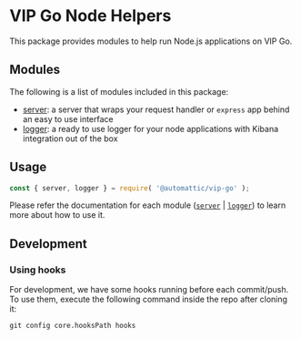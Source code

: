 # VIP Go Node Helpers

This package provides modules to help run Node.js applications on VIP Go.

## Modules

The following is a list of modules included in this package:

+ [server](https://github.com/Automattic/vip-go-node/tree/master/src/server): a server that wraps your request handler or `express` app behind an easy to use interface
+ [logger](https://github.com/Automattic/vip-go-node/tree/master/src/logger): a ready to use logger for your node applications with Kibana integration out of the box

## Usage

``` js
const { server, logger } = require( '@automattic/vip-go' );
```

Please refer the documentation for each module ([`server`](https://github.com/Automattic/vip-go-node/blob/master/src/server/README.md) | [`logger`](https://github.com/Automattic/vip-go-node/blob/master/src/logger/README.md)) to learn more about how to use it.

## Development

### Using hooks

For development, we have some hooks running before each commit/push. To use them, execute the following command inside the repo after cloning it:

```
git config core.hooksPath hooks
```
